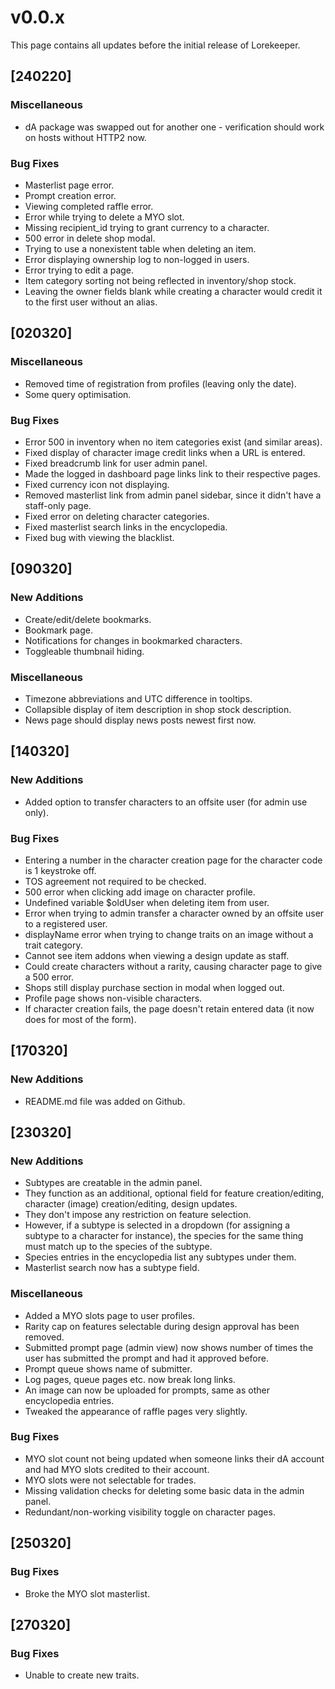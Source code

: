 # v0.0.x
This page contains all updates before the initial release of Lorekeeper.

## [240220]
### Miscellaneous
- dA package was swapped out for another one - verification should work on hosts without HTTP2 now.

### Bug Fixes
- Masterlist page error.
- Prompt creation error.
- Viewing completed raffle error.
- Error while trying to delete a MYO slot.
- Missing recipient_id trying to grant currency to a character.
- 500 error in delete shop modal.
- Trying to use a nonexistent table when deleting an item.
- Error displaying ownership log to non-logged in users.
- Error trying to edit a page.
- Item category sorting not being reflected in inventory/shop stock.
- Leaving the owner fields blank while creating a character would credit it to the first user without an alias.

## [020320]
### Miscellaneous
- Removed time of registration from profiles (leaving only the date).
- Some query optimisation.

### Bug Fixes
- Error 500 in inventory when no item categories exist (and similar areas).
- Fixed display of character image credit links when a URL is entered.
- Fixed breadcrumb link for user admin panel.
- Made the logged in dashboard page links link to their respective pages.
- Fixed currency icon not displaying.
- Removed masterlist link from admin panel sidebar, since it didn't have a staff-only page.
- Fixed error on deleting character categories.
- Fixed masterlist search links in the encyclopedia.
- Fixed bug with viewing the blacklist.

## [090320]
### New Additions
- Create/edit/delete bookmarks.
- Bookmark page.
- Notifications for changes in bookmarked characters.
- Toggleable thumbnail hiding.

### Miscellaneous
- Timezone abbreviations and UTC difference in tooltips.
- Collapsible display of item description in shop stock description.
- News page should display news posts newest first now.

## [140320]
### New Additions
- Added option to transfer characters to an offsite user (for admin use only).

### Bug Fixes
- Entering a number in the character creation page for the character code is 1 keystroke off.
- TOS agreement not required to be checked.
- 500 error when clicking add image on character profile.
- Undefined variable $oldUser when deleting item from user.
- Error when trying to admin transfer a character owned by an offsite user to a registered user.
- displayName error when trying to change traits on an image without a trait category.
- Cannot see item addons when viewing a design update as staff.
- Could create characters without a rarity, causing character page to give a 500 error.
- Shops still display purchase section in modal when logged out.
- Profile page shows non-visible characters.
- If character creation fails, the page doesn't retain entered data (it now does for most of the form).

## [170320]
### New Additions
- README.md file was added on Github.

## [230320]
### New Additions
- Subtypes are creatable in the admin panel.
- They function as an additional, optional field for feature creation/editing, character (image) creation/editing, design updates.
- They don't impose any restriction on feature selection.
- However, if a subtype is selected in a dropdown (for assigning a subtype to a character for instance), the species for the same thing must match up to the species of the subtype.
- Species entries in the encyclopedia list any subtypes under them.
- Masterlist search now has a subtype field.

### Miscellaneous
- Added a MYO slots page to user profiles.
- Rarity cap on features selectable during design approval has been removed.
- Submitted prompt page (admin view) now shows number of times the user has submitted the prompt and had it approved before.
- Prompt queue shows name of submitter.
- Log pages, queue pages etc. now break long links.
- An image can now be uploaded for prompts, same as other encyclopedia entries.
- Tweaked the appearance of raffle pages very slightly.

### Bug Fixes
- MYO slot count not being updated when someone links their dA account and had MYO slots credited to their account.
- MYO slots were not selectable for trades.
- Missing validation checks for deleting some basic data in the admin panel.
- Redundant/non-working visibility toggle on character pages.

## [250320]
### Bug Fixes
- Broke the MYO slot masterlist.

## [270320]
### Bug Fixes
- Unable to create new traits.
